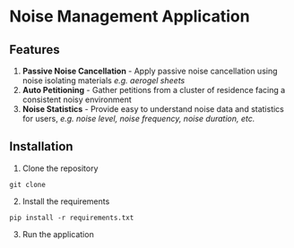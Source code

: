 # Noise Management Application

## Features
1. __Passive Noise Cancellation__ - Apply passive noise cancellation using noise isolating materials _e.g. aerogel sheets_
2. __Auto Petitioning__ - Gather petitions from a cluster of residence facing a consistent noisy environment
3. __Noise Statistics__ - Provide easy to understand noise data and statistics for users, _e.g. noise level, noise frequency, noise duration, etc._

## Installation
1. Clone the repository
```
git clone 
```
2. Install the requirements
```
pip install -r requirements.txt
```
3. Run the application
